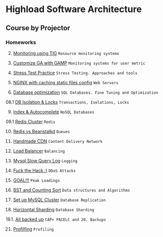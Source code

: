 # Highload Software Architecture
## Course by Projector
### Homeworks

02. [Monitoring using TIG](https://github.com/god-of-north/highload-homework-2)
```Resource monitoring systems```

03. [Customize GA with GAMP](https://github.com/god-of-north/highload-homework-3)
```Monitoring systems for user metric```

04. [Stress Test Practice](https://github.com/god-of-north/highload-homework-4)
```Stress Testing. Approaches and tools```

07. [NGINX with caching static files config](https://github.com/god-of-north/highload-homework-7)
```Web Servers```

08. [Database optimization](https://github.com/god-of-north/highload-homework-8)
```SQL Databases. Fine Tuning and Optimization```

08.1 [DB Isolation & Locks](https://github.com/god-of-north/highload-homework-9)
```Transactions, Isolations, Locks```

09. [Index & Autocomplete](https://github.com/god-of-north/highload-homework-10)
```NoSQL Databases```

09.1 [Redis Cluster](https://github.com/god-of-north/highload-homework-11)
```Redis```

10. [Redis vs Beanstalkd](https://github.com/god-of-north/highload-homework-12)
```Queues```

11. [Handmade CDN](https://github.com/god-of-north/highload-homework-13)
```Content Delivery Network```

12. [Load Balancer](https://github.com/god-of-north/highload-homework-14)
```Balancing```

13. [Mysql Slow Query Log](https://github.com/god-of-north/highload-homework-15)
```Logging```

14. [Fuck the Hack :)](https://github.com/god-of-north/highload-homework-16)
```DDoS Attacks```

15. [GOAL!!!](https://github.com/god-of-north/highload-homework-17)
```Peak Loadings```

16. [BST and Counting Sort](https://github.com/god-of-north/highload-homework-18)
```Data structures and Algorithms```

18. [Set up MySQL Cluster](https://github.com/god-of-north/highload-homework-19)
```Database Replication```

19. [Horizontal Sharding](https://github.com/god-of-north/highload-homework-20)
```Database Sharding```

19.1. [All backed up](https://github.com/god-of-north/highload-homework-21)
```CAP+ PACELC and 20. Backups```

21. [Profilfing](https://github.com/god-of-north/highload-homework-22)
```Profiling```

